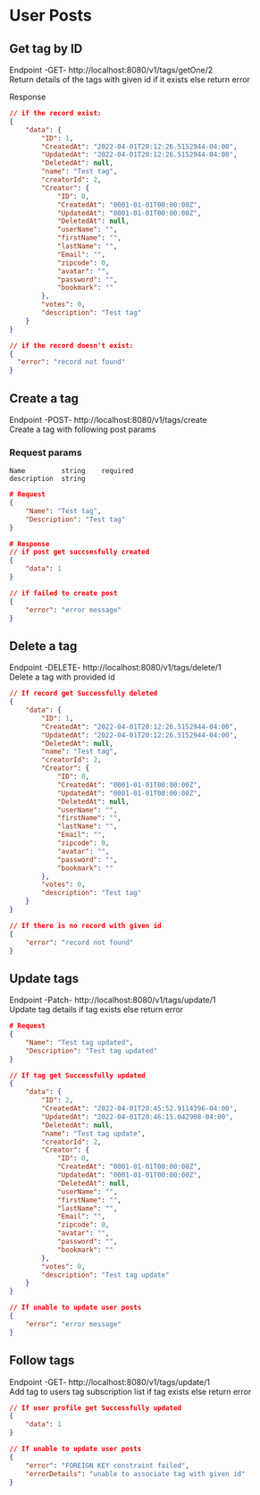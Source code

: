 # User Posts

## Get tag by ID 
Endpoint -GET- http://localhost:8080/v1/tags/getOne/2 <br>
Return details of the tags with given id if it exists else return error  

Response <br>
```json
// if the record exist:
{
    "data": {
        "ID": 1,
        "CreatedAt": "2022-04-01T20:12:26.5152944-04:00",
        "UpdatedAt": "2022-04-01T20:12:26.5152944-04:00",
        "DeletedAt": null,
        "name": "Test tag",
        "creatorId": 2,
        "Creator": {
            "ID": 0,
            "CreatedAt": "0001-01-01T00:00:00Z",
            "UpdatedAt": "0001-01-01T00:00:00Z",
            "DeletedAt": null,
            "userName": "",
            "firstName": "",
            "lastName": "",
            "Email": "",
            "zipcode": 0,
            "avatar": "",
            "password": "",
            "bookmark": ""
        },
        "votes": 0,
        "description": "Test tag"
    }
}

// if the record doesn't exist: 
{
  "error": "record not found"
}
```

## Create a tag 
Endpoint -POST- http://localhost:8080/v1/tags/create <br>
Create a tag with following post params

### Request params
	Name         string    required 
	description  string

```json
# Request
{
    "Name": "Test tag",
    "Description": "Test tag"
}

# Response
// if post get succsesfully created 
{
    "data": 1
}

// if failed to create post
{
    "error": "error message"
}
```

## Delete a tag
Endpoint -DELETE- http://localhost:8080/v1/tags/delete/1 <br>
Delete a tag with provided id

```json
// If record get Successfully deleted
{
    "data": {
        "ID": 1,
        "CreatedAt": "2022-04-01T20:12:26.5152944-04:00",
        "UpdatedAt": "2022-04-01T20:12:26.5152944-04:00",
        "DeletedAt": null,
        "name": "Test tag",
        "creatorId": 2,
        "Creator": {
            "ID": 0,
            "CreatedAt": "0001-01-01T00:00:00Z",
            "UpdatedAt": "0001-01-01T00:00:00Z",
            "DeletedAt": null,
            "userName": "",
            "firstName": "",
            "lastName": "",
            "Email": "",
            "zipcode": 0,
            "avatar": "",
            "password": "",
            "bookmark": ""
        },
        "votes": 0,
        "description": "Test tag"
    }
}

// If there is no record with given id 
{
    "error": "record not found"
}
```

## Update tags
Endpoint -Patch- http://localhost:8080/v1/tags/update/1 <br>
Update tag details if tag exists else return error

```json
# Request
{
    "Name": "Test tag updated",
    "Description": "Test tag updated"
}

// If tag get Successfully updated
{
    "data": {
        "ID": 2,
        "CreatedAt": "2022-04-01T20:45:52.9114396-04:00",
        "UpdatedAt": "2022-04-01T20:46:15.042908-04:00",
        "DeletedAt": null,
        "name": "Test tag update",
        "creatorId": 2,
        "Creator": {
            "ID": 0,
            "CreatedAt": "0001-01-01T00:00:00Z",
            "UpdatedAt": "0001-01-01T00:00:00Z",
            "DeletedAt": null,
            "userName": "",
            "firstName": "",
            "lastName": "",
            "Email": "",
            "zipcode": 0,
            "avatar": "",
            "password": "",
            "bookmark": ""
        },
        "votes": 0,
        "description": "Test tag update"
    }
}

// If unable to update user posts
{
    "error": "error message"
}
```


## Follow tags
Endpoint -GET- http://localhost:8080/v1/tags/update/1 <br>
Add tag to users tag subscription list if tag exists else return error

```json
// If user profile get Successfully updated
{
    "data": 1
}

// If unable to update user posts
{
    "error": "FOREIGN KEY constraint failed",
    "errorDetails": "unable to associate tag with given id"
}
```
